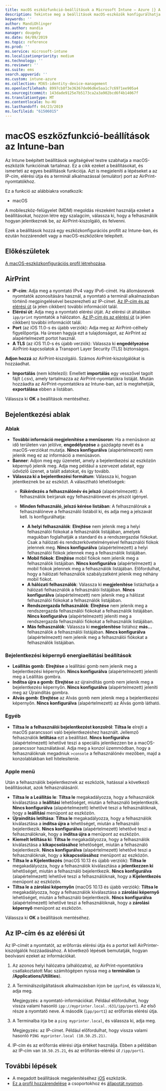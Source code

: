 ```yaml
---
title: macOS eszközfunkció-beállítások a Microsoft Intune – Azure |} A Microsoft Docs
description: Tekintse meg a beállítások macOS-eszközök konfigurálhatja az AirPrint és testre szabhatja a bejelentkezési ablakban, a Microsoft Intune-ban power gomb megjelenítése vagy elrejtése. Tekintse meg a lépéseket a az IP-cím, elérési útja és portbeállítások az AirPrint-kiszolgáló a hálózaton. Az eszközkonfigurációs profil ezek a beállítások segítségével konfigurálhatja a macOS eszközök funkciói.
keywords: ''
author: MandiOhlinger
ms.author: mandia
manager: dougeby
ms.date: 04/09/2019
ms.topic: reference
ms.prod: ''
ms.service: microsoft-intune
ms.localizationpriority: medium
ms.technology: ''
ms.reviewer: ''
ms.suite: ems
search.appverid: ''
ms.custom: intune-azure
ms.collection: M365-identity-device-management
ms.openlocfilehash: 8997cb8f3e36367de06d6e5aa1c7c6971ee905a4
ms.sourcegitcommit: 143dade9125e7b5173ca2a3a902bcd6f4b14067f
ms.translationtype: MT
ms.contentlocale: hu-HU
ms.lasthandoff: 04/23/2019
ms.locfileid: "61506015"
---
```

# <a name="macos-device-feature-settings-in-intune"></a>macOS eszközfunkció-beállítások az Intune-ban

Az Intune beépített beállítások segítségével testre szabhatja a macOS-eszközök funkcióinak tartalmaz. Ez a cikk ezeket a beállításokat, és ismerteti az egyes beállítások funkciója. Azt is megjeleníti a lépéseket a az IP-cím, elérési útja és a terminál alkalmazással (emulátor) port az AirPrint-nyomtatókhoz.

Ez a funkció az alábbiakra vonatkozik:

- macOS

A mobileszköz-felügyelet (MDM) megoldás részeként használja ezeket a beállításokat, hozzon létre egy szalagcím, válassza ki, hogy a felhasználók hogyan jelentkeznek be, az AirPrint-kiszolgáló, és felvenni.

Ezek a beállítások hozzá egy eszközkonfigurációs profilt az Intune-ban, és ezután hozzárendelt vagy a macOS-eszközökre telepített.

## <a name="before-you-begin"></a>Előkészületek

[A macOS-eszközkonfigurációs profil létrehozása](device-features-configure.md).

## <a name="airprint"></a>AirPrint

- **IP-cím**: Adja meg a nyomtató IPv4 vagy IPv6-címét. Ha állomásnevek nyomtatók azonosítására használ, a nyomtató a terminál alkalmazásban történő megpingelésével beszerezheti az IP-címet. [Az IP-cím és az elérési út](#get-the-ip-address-and-path) (a jelen cikkben) további információt talál.
- **Elérési út**: Adja meg a nyomtató elérési útját. Az elérési út általában `ipp/print` nyomtatók a hálózaton. [Az IP-cím és az elérési út](#get-the-ip-address-and-path) (a jelen cikkben) további információt talál.
- **Port** (az iOS 11.0-s és újabb verziók): Adja meg az AirPrint-célhely figyelőportja. Ha üresen hagyja ezt a tulajdonságot, az AirPrint az alapértelmezett portot használ.
- **A TLS** (az iOS 11.0-s és újabb verziók): Válassza ki **engedélyezése** AirPrint-kapcsolatok a Transport Layer Security (TLS) biztonságos.

**Adjon hozzá** az AirPrint-kiszolgáló. Számos AirPrint-kiszolgálókat is hozzáadhat.

- **Importálás** (nem kötelező): Emellett **importálás** egy vesszővel tagolt fájlt (.csv), amely tartalmazza az AirPrint-nyomtatókra listáját. Miután hozzáadta az AirPrint-nyomtatókra az Intune-ban, azt is megtehetjük, **exportálása** ebben a listában.

Válassza ki **OK** a beállítások mentéséhez.

## <a name="login-window"></a>Bejelentkezési ablak

### <a name="window-layout"></a>Ablak

- **További információ megjelenítése a menüsoron**: Ha a menüsávon az idő területen van jelölve, **engedélyezése** a gazdagép nevét és a macOS-verziókat mutatja. **Nincs konfigurálva** (alapértelmezett) nem jelenik meg ez az információ a menüsávon.
- **Banner**: Adjon meg egy üzenetet, amely a bejelentkezési az eszközön képernyő jelenik meg. Adja meg például a szervezet adatait, egy üdvözlő üzenet, a talált adatokat, és így tovább.
- **Válassza ki a bejelentkezési formátum**: Válassza ki, hogyan jelentkeznek be az eszközt. A választható lehetőségek:
  - **Rákérdezés a felhasználónév és jelszó** (alapértelmezett): A felhasználók beírjanak egy felhasználónevet és jelszót igényel.
  - **Minden felhasználó, jelszó kérése listában**: A felhasználónak a felhasználóneve a felhasználó listából ki, és adja meg a jelszavát kell. Is konfigurálhatja:

    - **A helyi felhasználók**: **Elrejtése** nem jelenik meg a helyi felhasználói fiókokat a felhasználók listájában, amelyek magukban foglalhatják a standard és a rendszergazdai fiókokat. Csak a hálózati és rendszerkövetelményeivel felhasználói fiókok jelennek meg. **Nincs konfigurálva** (alapértelmezett) a helyi felhasználói fiókok jelennek meg a felhasználók listájában.
    - **Mobil fiókok**: **Elrejtése** mobil fiókok nem jelenik meg a felhasználók listájában. **Nincs konfigurálva** (alapértelmezett) a mobil fiókok jelennek meg a felhasználók listájában. Előfordulhat, hogy a hálózati felhasználók szabályzatként jelenik meg néhány mobil fiókot.
    - **A hálózati felhasználók**: Válassza ki **megjelenítése** listázhatja a hálózati felhasználók a felhasználói listájában. **Nincs konfigurálva** (alapértelmezett) nem jelenik meg a hálózat felhasználói fiókokat a felhasználók listájában.
    - **Rendszergazda felhasználók**: **Elrejtése** nem jelenik meg a rendszergazda felhasználói fiókokat a felhasználók listájában. **Nincs konfigurálva** (alapértelmezett) jeleníti meg a rendszergazda felhasználói fiókokat a felhasználók listájában.
    - **Más felhasználók**: Válassza ki **megjelenítése** listához **más...**  felhasználók a felhasználói listájában. **Nincs konfigurálva** (alapértelmezett) nem jelenik meg a felhasználói fiókokat a felhasználók listájában.

### <a name="login-screen-power-settings"></a>Bejelentkezési képernyő energiaellátási beállítások

- **Leállítás gomb**: **Elrejtése** a leállítási gomb nem jelenik meg a bejelentkezési képernyőn. **Nincs konfigurálva** (alapértelmezett) jeleníti meg a Leállítás gombra.
- **Indítsa újra a gomb**: **Elrejtése** az újraindítás gomb nem jelenik meg a bejelentkezési képernyőn. **Nincs konfigurálva** (alapértelmezett) jeleníti meg az Újraindítás gombra.
- **Alvás gomb**: **Elrejtése** az Alvás gomb nem jelenik meg a bejelentkezési képernyőn. **Nincs konfigurálva** (alapértelmezett) az Alvás gomb látható.

### <a name="other"></a>Egyéb

- **Tiltsa le a felhasználói bejelentkezést konzolról**: **Tiltsa le** elrejti a macOS parancssori való bejelentkezéshez használt. Jellemző felhasználók **letiltása** ezt a beállítást. **Nincs konfigurálva** (alapértelmezett) lehetővé teszi a speciális jelentkezzen be a macOS-parancssor használatával. Adja meg a konzol üzemmódban, hogy a felhasználóknak megadniuk `>console` a felhasználónév mezőben, majd a konzolablakban kell hitelesítenie.

### <a name="apple-menu"></a>Apple menü

Után a felhasználók bejelentkeznek az eszközök, hatással a következő beállításokat, azok felhasználásáról.

- **Tiltsa le a Leállítás le**: **Tiltsa le** megakadályozza, hogy a felhasználók kiválasztása a **leállítási** lehetőséget, miután a felhasználó bejelentkezik. **Nincs konfigurálva** (alapértelmezett) lehetővé teszi a felhasználóknak, hogy a **leállítási** menüpont az eszközön.
- **Újraindítás letiltása**: **Tiltsa le** megakadályozza, hogy a felhasználók kiválasztása a **indítsa újra a** lehetőséget, miután a felhasználó bejelentkezik. **Nincs konfigurálva** (alapértelmezett) lehetővé teszi a felhasználóknak, hogy a **indítsa újra a** menüpont az eszközön.
- **Kiemelt letiltása ki**: **Tiltsa le** megakadályozza, hogy a felhasználók kiválasztása a **kikapcsolásához** lehetőséget, miután a felhasználó bejelentkezik. **Nincs konfigurálva** (alapértelmezett) lehetővé teszi a felhasználóknak, hogy a **kikapcsolásához** menüpont az eszközön.
- **Tiltsa le a Kijelentkezés** (macOS 10.13 és újabb verziók): **Tiltsa le** megakadályozza, hogy a felhasználók kiválasztása a **jelentkezzen ki** lehetőséget, miután a felhasználó bejelentkezik. **Nincs konfigurálva** (alapértelmezett) lehetővé teszi a felhasználóknak, hogy a **Kijelentkezés** menüpont az eszközön.
- **Tiltsa le a zárolási képernyőn** (macOS 10.13 és újabb verziók): **Tiltsa le** megakadályozza, hogy a felhasználók kiválasztása a **zárolási képernyő** lehetőséget, miután a felhasználó bejelentkezik. **Nincs konfigurálva** (alapértelmezett) lehetővé teszi a felhasználóknak, hogy a **zárolási képernyő** menüpont az eszközön.

Válassza ki **OK** a beállítások mentéséhez.

## <a name="get-the-ip-address-and-path"></a>Az IP-cím és az elérési út

Az IP-címét a nyomtatót, az erőforrás elérési útja és a portot kell AirPrinter-kiszolgálók hozzáadásához. A következő lépések bemutatják, hogyan beolvasni ezeket az információkat.

1. Az azonos helyi hálózatra (alhálózatra), az AirPrint-nyomtatókra csatlakoztatott Mac számítógépen nyissa meg a **terminálon** (a **/Applications/Utilities**).
2. A Terminálszolgáltatások alkalmazásban írjon be `ippfind`, és válassza ki, adja meg.

    Megjegyzés: a nyomtató-információkat. Például előfordulhat, hogy vissza valami hasonló `ipp://myprinter.local.:631/ipp/port1`. Az első része a nyomtató neve. A második (`ipp/port1`) az erőforrás elérési útja.

3. A Terminalba írja be a `ping myprinter.local`, és válassza ki, adja meg.

   Megjegyzés: az IP-címet. Például előfordulhat, hogy vissza valami hasonló `PING myprinter.local (10.50.25.21)`.

4. IP-cím és az erőforrás elérési útja értéket használja. Ebben a példában az IP-cím van `10.50.25.21`, és az erőforrás-elérési út `/ipp/port1`.

## <a name="next-steps"></a>További lépések

- A megadott beállítások megjelenítéséhez [iOS](ios-device-features-settings.md) eszközök.
- [Ez a profil hozzárendelése](device-profile-assign.md) a csoportokhoz és [állapotát nyomon](device-profile-monitor.md).
